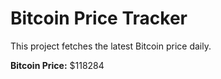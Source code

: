 # Bitcoin Price Tracker

This project fetches the latest Bitcoin price daily.

**Bitcoin Price:** $118284
